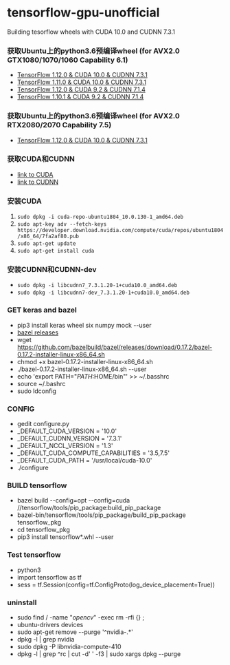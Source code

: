 # tensorflow-gpu-unofficial
Building tesorflow wheels with CUDA 10.0 and CUDNN 7.3.1

### 获取Ubuntu上的python3.6预编译wheel (for AVX2.0 GTX1080/1070/1060 Capability 6.1)
* [TensorFlow 1.12.0 & CUDA 10.0 & CUDNN 7.3.1](https://github.com/1996scarlet/tensorflow-gpu-unofficial/blob/master/python-wheel/CUDA-10.0-GTX1080/tensorflow-1.12.0-cp36-cp36m-linux_x86_64.whl)
* [TensorFlow 1.11.0 & CUDA 10.0 & CUDNN 7.3.1](https://github.com/1996scarlet/tensorflow-gpu-unofficial/blob/master/python-wheel/CUDA-10.0-GTX1080/tensorflow-1.11.0-cp36-cp36m-linux_x86_64.whl)
* [TensorFlow 1.12.0 & CUDA 9.2 & CUDNN 7.1.4](https://github.com/1996scarlet/tensorflow-gpu-unofficial/blob/master/python-wheel/CUDA-9.2-GTX1080/tensorflow-1.12.0-cp36-cp36m-linux_x86_64.whl)
* [TensorFlow 1.10.1 & CUDA 9.2 & CUDNN 7.1.4](https://github.com/1996scarlet/tensorflow-gpu-unofficial/blob/master/python-wheel/CUDA-9.2-GTX1080/tensorflow-1.10.1-cp36-cp36m-linux_x86_64.whl)

### 获取Ubuntu上的python3.6预编译wheel (for AVX2.0 RTX2080/2070 Capability 7.5)
* [TensorFlow 1.12.0 & CUDA 10.0 & CUDNN 7.3.1](https://github.com/1996scarlet/tensorflow-gpu-unofficial/blob/master/python-wheel/CUDA-10.0-RTX2080/tensorflow-1.12.0-cp36-cp36m-linux_x86_64.whl)

### 获取CUDA和CUDNN
*  [link to CUDA](https://developer.nvidia.com/cuda-downloads)
*  [link to CUDNN](https://developer.nvidia.com/cudnn)

### 安装CUDA
1. `sudo dpkg -i cuda-repo-ubuntu1804_10.0.130-1_amd64.deb`
2. `sudo apt-key adv --fetch-keys https://developer.download.nvidia.com/compute/cuda/repos/ubuntu1804/x86_64/7fa2af80.pub`
3. `sudo apt-get update`
4. `sudo apt-get install cuda`

### 安装CUDNN和CUDNN-dev
* `sudo dpkg -i libcudnn7_7.3.1.20-1+cuda10.0_amd64.deb`
* `sudo dpkg -i libcudnn7-dev_7.3.1.20-1+cuda10.0_amd64.deb`

### GET keras and bazel
* pip3 install keras wheel six numpy mock --user
* [bazel releases](https://github.com/bazelbuild/bazel/releases)
* wget https://github.com/bazelbuild/bazel/releases/download/0.17.2/bazel-0.17.2-installer-linux-x86_64.sh
* chmod +x bazel-0.17.2-installer-linux-x86_64.sh
* ./bazel-0.17.2-installer-linux-x86_64.sh --user
* echo 'export PATH="$PATH:$HOME/bin"' >> ~/.basshrc
* source ~/.bashrc
* sudo ldconfig

### CONFIG
* gedit configure.py
* _DEFAULT_CUDA_VERSION = '10.0'
* _DEFAULT_CUDNN_VERSION = '7.3.1'
* _DEFAULT_NCCL_VERSION = '1.3'
* _DEFAULT_CUDA_COMPUTE_CAPABILITIES = '3.5,7.5'
* _DEFAULT_CUDA_PATH = '/usr/local/cuda-10.0'
* ./configure

### BUILD tensorflow
* bazel build --config=opt --config=cuda //tensorflow/tools/pip_package:build_pip_package
* bazel-bin/tensorflow/tools/pip_package/build_pip_package tensorflow_pkg
* cd tensorflow_pkg
* pip3 install tensorflow*.whl --user

### Test tensorflow
* python3
* import tensorflow as tf
* sess = tf.Session(config=tf.ConfigProto(log_device_placement=True))

### uninstall
* sudo find / -name "*opencv*" -exec rm -rfi {} \;
* ubuntu-drivers devices
* sudo apt-get remove --purge '^nvidia-.*'
* dpkg -l | grep nvidia
* sudo dpkg -P libnvidia-compute-410
* dpkg -l | grep ^rc | cut -d' ' -f3 | sudo xargs dpkg --purge
